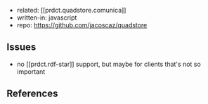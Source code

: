 
- related: [[prdct.quadstore.comunica]]
- written-in: javascript
- repo: https://github.com/jacoscaz/quadstore

## Issues

- no [[prdct.rdf-star]] support, but maybe for clients that's not so important


## References

